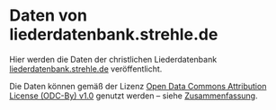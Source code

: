 # Daten von liederdatenbank.strehle.de

Hier werden die Daten der christlichen Liederdatenbank [liederdatenbank.strehle.de](https://liederdatenbank.strehle.de/) veröffentlicht.

Die Daten können gemäß der Lizenz [Open Data Commons Attribution License (ODC-By) v1.0](https://opendatacommons.org/licenses/by/1-0/) genutzt werden – siehe [Zusammenfassung](https://opendatacommons.org/licenses/by/summary/).
